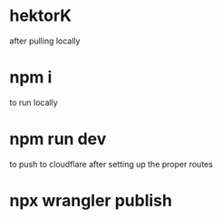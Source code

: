 # hektorK
after pulling locally
# npm i 
to run locally
# npm run dev

to push to cloudflare after setting up the proper routes
# npx wrangler publish
